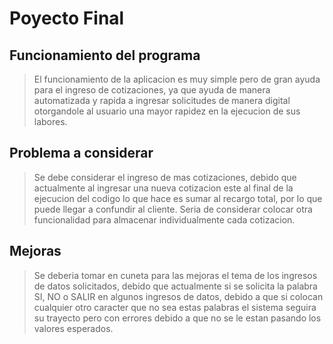 # Poyecto Final

## Funcionamiento del programa
> El funcionamiento de la aplicacion es muy simple pero de gran ayuda para el ingreso de cotizaciones, ya que ayuda de manera automatizada y rapida a ingresar solicitudes de manera digital otorgandole al usuario una mayor rapidez en la ejecucion de sus labores.

## Problema a considerar
> Se debe considerar el ingreso de mas cotizaciones, debido que actualmente al ingresar una nueva cotizacion este al final de la ejecucion del codigo lo que hace es sumar al recargo total, por lo que puede llegar a confundir al cliente. Seria de considerar colocar otra funcionalidad para almacenar individualmente cada cotizacion.

## Mejoras
> Se deberia tomar en cuneta para las mejoras el tema de los ingresos de datos solicitados, debido que actualmente si se solicita la palabra SI, NO o SALIR en algunos ingresos de datos, debido a que si colocan cualquier otro caracter que no sea estas palabras el sistema seguira su trayecto pero con errores debido a que no se le estan pasando los valores esperados.


